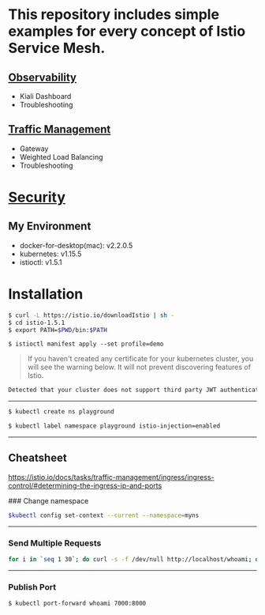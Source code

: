 # This repository includes simple examples for every concept of Istio Service Mesh. 

## [Observability](https://github.com/Huseyinnurbaki/istio/tree/master/observability)

*  Kiali Dashboard
*  Troubleshooting

## [Traffic Management](https://github.com/Huseyinnurbaki/istio/tree/master/trafficManagement)

* Gateway
* Weighted Load Balancing
* Troubleshooting

# [Security](https://github.com/Huseyinnurbaki/istio/tree/master/security)


## My Environment

- docker-for-desktop(mac): v2.2.0.5
- kubernetes: v1.15.5
- istioctl: v1.5.1 


# Installation

```sh
$ curl -L https://istio.io/downloadIstio | sh -
$ cd istio-1.5.1
$ export PATH=$PWD/bin:$PATH
```

```console
$ istioctl manifest apply --set profile=demo
```


>If you haven't created any certificate for your kubernetes cluster, you will see the warning below. It will not prevent discovering features of Istio.

```sh
Detected that your cluster does not support third party JWT authentication. Falling back to less secure first party JWT. See https://istio.io/docs/ops/best-practices/security/#configure-third-party-service-account-tokens for details.
```


-------
```sh
$ kubectl create ns playground
```

```sh
$ kubectl label namespace playground istio-injection=enabled
```



-------

## Cheatsheet

https://istio.io/docs/tasks/traffic-management/ingress/ingress-control/#determining-the-ingress-ip-and-ports


### Change namespace

```sh
$kubectl config set-context --current --namespace=myns
```

---


### Send Multiple Requests

```sh
for i in `seq 1 30`; do curl -s -f /dev/null http://localhost/whoami; done
```

-----

### Publish Port

```sh
$ kubectl port-forward whoami 7000:8000
```
